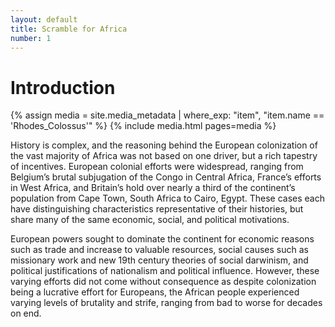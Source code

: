 ```yaml
---
layout: default
title: Scramble for Africa
number: 1
---
```

# Introduction

{% assign media = site.media_metadata | where_exp: "item", "item.name == 'Rhodes_Colossus'" %}
{% include media.html pages=media %}


History is complex, and the reasoning behind the European colonization of the vast majority of Africa was not based on one driver, but a rich tapestry of incentives. European colonial efforts were widespread, ranging from Belgium’s brutal subjugation of the Congo in Central Africa, France’s efforts in West Africa, and Britain’s hold over nearly a third of the continent’s population from Cape Town, South Africa to Cairo, Egypt. These cases each have distinguishing characteristics representative of their histories, but share many of the same economic, social, and political motivations. 

European powers sought to dominate the continent for economic reasons such as trade and increase to valuable resources, social causes such as missionary work and new 19th century theories of social darwinism, and political justifications of nationalism and political influence. However, these varying efforts did not come without consequence as despite colonization being a lucrative effort for Europeans, the African people experienced varying levels of brutality and strife, ranging from bad to worse for decades on end. 


[^1]: First example footnote. View other pages to see sample methods of working with Markdown.
[^2]: I copied this text from this [website](https://www.lipsum.com/feed/html) 
